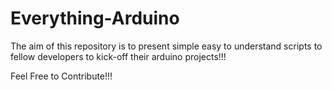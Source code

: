 # Everything-Arduino
The aim of this repository is to present simple easy to understand scripts to fellow developers to kick-off their arduino projects!!!

Feel Free to Contribute!!!
